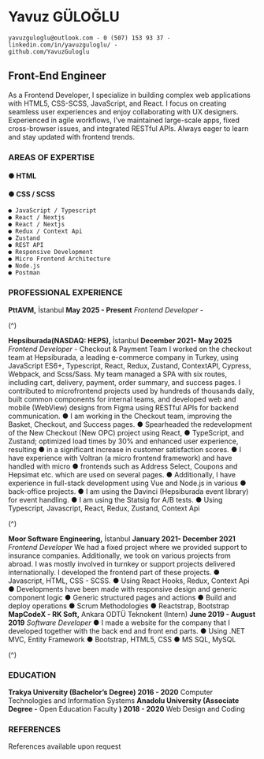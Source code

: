 # Yavuz GÜLOĞLU

```
yavuzguloglu@outlook.com - 0 (507) 153 93 37 - linkedin.com/in/yavuzguloglu/ -
github.com/YavuzGuloglu
```
## Front-End Engineer

As a Frontend Developer, I specialize in building complex web applications with HTML5, CSS-SCSS,
JavaScript, and React. I focus on creating seamless user experiences and enjoy collaborating with UX
designers.
Experienced in agile workflows, I’ve maintained large-scale apps, fixed cross-browser issues, and integrated
RESTful APIs. Always eager to learn and stay updated with frontend trends.

### AREAS OF EXPERTISE

#### ● HTML

#### ● CSS / SCSS

```
● JavaScript / Typescript
● React / Nextjs
● React / Nextjs
● Redux / Context Api
● Zustand
● REST API
● Responsive Development
● Micro Frontend Architecture
● Node.js
● Postman
```
### PROFESSIONAL EXPERIENCE


**PttAVM,** İstanbul **May 2025 - Present**
_Frontend Developer -_ 

(^)

**Hepsiburada(NASDAQ: HEPS),** İstanbul **December 2021- May 2025**
_Frontend Developer -_ Checkout & Payment Team
I worked on the checkout team at Hepsiburada, a leading e-commerce company in Turkey, using JavaScript ES6+,
Typescript, React, Redux, Zustand, ContextAPI, Cypress, Webpack, and Scss/Sass. My team managed a SPA with six
routes, including cart, delivery, payment, order summary, and success pages. I contributed to microfrontend projects
used by hundreds of thousands daily, built common components for internal teams, and developed web and mobile
(WebView) designs from Figma using RESTful APIs for backend communication.
● I am working in the Checkout team, improving the Basket, Checkout, and Success pages.
● Spearheaded the redevelopment of the New Checkout (New OPC) project using React,
● TypeScript, and Zustand; optimized load times by 30% and enhanced user experience,
resulting
● in a significant increase in customer satisfaction scores.
● I have experience with Voltran (a micro frontend framework) and have handled with micro
● frontends such as Address Select, Coupons and Hepsimat etc. which are used on several
pages.
● Additionally, I have experience in full-stack development using Vue and Node.js in various
● back-office projects.
● I am using the Davinci (Hepsiburada event library) for event handling.
● I am using the Statsig for A/B tests.
● Using Typescript, Javascript, React, Redux, Zustand, Context Api

(^)


**Moor Software Engineering,** İstanbul **January 2021- December 2021**
_Frontend Developer_
We had a fixed project where we provided support to insurance companies. Additionally, we took on
various projects from abroad. I was mostly involved in turnkey or support projects delivered internationally.
I developed the frontend part of these projects.
● Javascript, HTML, CSS - SCSS.
● Using React Hooks, Redux, Context Api
● Developments have been made with responsive design and generic component logic
● Generic structured pages and actions
● Build and deploy operations
● Scrum Methodologies
● Reactstrap, Bootstrap
**MapCodeX - RK Soft,** Ankara ODTÜ Teknokent (Intern) **June 2019 - August 2019**
_Software Developer_
● I made a website for the company that I developed together with the back end and front
end parts.
● Using .NET MVC, Entity Framework
● Bootstrap, HTML5, CSS
● MS SQL, MySQL

(^)

### EDUCATION

**Trakya University (Bachelor’s Degree) 2016 - 2020**
Computer Technologies and Information Systems
**Anadolu University (Associate Degree -** Open Education Faculty **) 2018 - 2020**
Web Design and Coding

### REFERENCES

References available upon request


